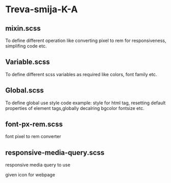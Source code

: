 # Treva-smija-K-A
mixin.scss
----------
To define different operation
like converting pixel to rem for responsiveness, simplifing code etc.

Variable.scss
-------------
To define different scss variables as required like colors, font family etc.

Global.scss
-----------
To define global use style code
example: style for html tag, resetting default properties of element tags,globally decalring bgcolor fontsize etc.

font-px-rem.scss
----------------
font pixel to rem converter

responsive-media-query.scss
---------------------
responsive media query to use 

given icon for webpage